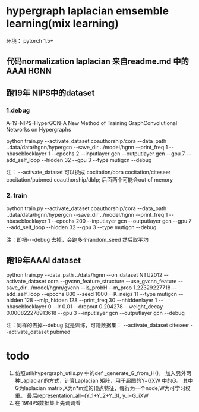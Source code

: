 # hypergraph laplacian emsemble learning(mix learning)
环境： pytorch 1.5+
## 代码normalization laplacian 来自readme.md 中的AAAI HGNN
## 跑19年 NIPS中的dataset
### 1.debug
A-19-NIPS-HyperGCN-A New Method of Training GraphConvolutional Networks on Hypergraphs

python train.py --activate_dataset coauthorship/cora --data_path ..data/data/hgnn/hypergcn --save_dir ../model/hgnn --print_freq 1 --nbaseblocklayer 1 --epochs 2 --inputlayer gcn --outputlayer gcn --gpu 7 --add_self_loop --hidden 32 --gpu 3 --type mutigcn --debug

注： --activate_dataset 可以换成  cocitation/cora  cocitation/citeseer cocitation/pubmed coauthorship/dblp; 后面两个可能会out of menory

### 2. train
python train.py --activate_dataset coauthorship/cora --data_path ..data/data/hgnn/hypergcn --save_dir ../model/hgnn --print_freq 1 --nbaseblocklayer 1 --epochs 200 --inputlayer gcn --outputlayer gcn --gpu 7 --add_self_loop --hidden 32 --gpu 3 --type mutigcn --debug 

注：即把---debug 去掉，会跑多个random_seed 然后取平均
## 跑19年AAAI dataset

python train.py --data_path ../data/hgnn --on_dataset NTU2012 --activate_dataset cora --gvcnn_feature_structure --use_gvcnn_feature --save_dir ../model/hgnn/gvcnn --is_probH --m_prob 1.22329227718 --add_self_loop --epochs 800 --seed 1000 --K_neigs 11 --type mutigcn --hidden 128 --mlp_hidden 128 --print_freq 30 --nhiddenlayer 1 --nbaseblocklayer 0 --lr 0.01 --dropout 0.204278 --weight_decay 0.000822278913618 --gpu 3 --inputlayer gcn --outputlayer gcn --debug

注：同样的去掉--debug 就是训练，可跑数据集： --activate_dataset citeseer --activate_dataset pubmed    

# todo
1. 仿照util/hypergraph_utils.py 中的def _generate_G_from_H()， 加入另外两种Laplacian的方式，计算Laplacian 矩阵，用于超图的Y=GXW 中的G。
其中G为laplacian matrix,X为n*m维的顶点特征，每行为一个node,W为可学习权重。
最后representation_all=(Y_1+Y_2+Y_3), y_i=G_iXW
2. 在 19NIPS数据集上先调调看
